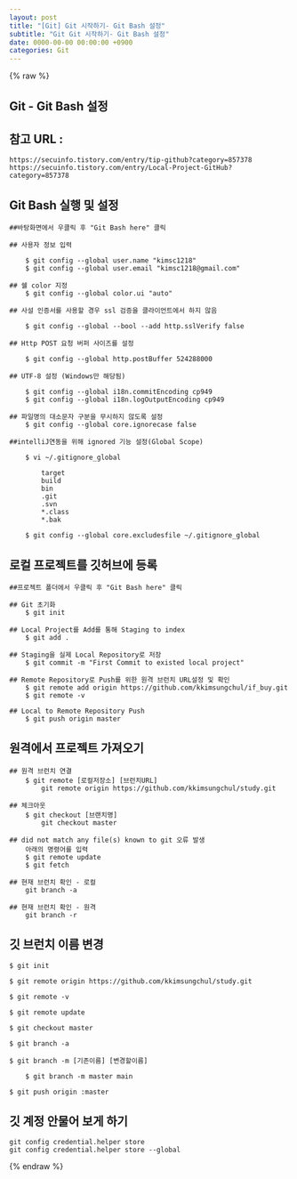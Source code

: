 ```yaml
---  
layout: post  
title: "[Git] Git 시작하기- Git Bash 설정"  
subtitle: "Git Git 시작하기- Git Bash 설정"  
date: 0000-00-00 00:00:00 +0900  
categories: Git  
---  
```

{% raw %}  
## Git - Git Bash 설정  
  
## 참고 URL :  
	https://secuinfo.tistory.com/entry/tip-github?category=857378  
	https://secuinfo.tistory.com/entry/Local-Project-GitHub?category=857378  
  
## Git Bash 실행 및 설정  
  
	##바탕화면에서 우클릭 후 "Git Bash here" 클릭  
  
	## 사용자 정보 입력  
  
		$ git config --global user.name "kimsc1218"  
		$ git config --global user.email "kimsc1218@gmail.com"  
  
	## 쉘 color 지정  
		$ git config --global color.ui "auto"  
  
	## 사설 인증서를 사용할 경우 ssl 검증을 클라이언트에서 하지 않음  
  
		$ git config --global --bool --add http.sslVerify false  
  
	## Http POST 요청 버퍼 사이즈를 설정  
  
		$ git config --global http.postBuffer 524288000  
  
	## UTF-8 설정 (Windows만 해당됨)  
  
		$ git config --global i18n.commitEncoding cp949  
		$ git config --global i18n.logOutputEncoding cp949  
  
	## 파일명의 대소문자 구분을 무시하지 않도록 설정  
		$ git config --global core.ignorecase false  
  
	##intelliJ연동을 위해 ignored 기능 설정(Global Scope)  
  
		$ vi ~/.gitignore_global  
  
			target  
			build  
			bin  
			.git  
			.svn  
			*.class  
			*.bak  
  
		$ git config --global core.excludesfile ~/.gitignore_global  
  
## 로컬 프로젝트를 깃허브에 등록  
  
	##프로젝트 폴더에서 우클릭 후 "Git Bash here" 클릭  
  
	## Git 초기화  
		$ git init  
  
	## Local Project를 Add를 통해 Staging to index  
		$ git add .  
  
	## Staging을 실제 Local Repository로 저장  
		$ git commit -m "First Commit to existed local project"  
  
	## Remote Repository로 Push를 위한 원격 브런치 URL설정 및 확인  
		$ git remote add origin https://github.com/kkimsungchul/if_buy.git  
		$ git remote -v  
  
	## Local to Remote Repository Push  
		$ git push origin master  
  
## 원격에서 프로젝트 가져오기  
  
	## 원격 브런치 연결  
		$ git remote [로컬저장소] [브런치URL]  
			git remote origin https://github.com/kkimsungchul/study.git  
  
	## 체크아웃  
		$ git checkout [브랜치명]  
			git checkout master  
  
	## did not match any file(s) known to git 오류 발생  
		아래의 명령어를 입력  
		$ git remote update  
		$ git fetch  
  
	## 현재 브런치 확인 - 로컬  
		git branch -a  
  
	## 현재 브런치 확인 - 원격  
		git branch -r  
  
## 깃 브런치 이름 변경  
	$ git init  
  
	$ git remote origin https://github.com/kkimsungchul/study.git  
  
	$ git remote -v  
  
	$ git remote update  
  
	$ git checkout master  
  
	$ git branch -a  
  
	$ git branch -m [기존이름] [변경할이름]  
  
		$ git branch -m	master main  
  
	$ git push origin :master  
  
## 깃 계정 안물어 보게 하기  
  
	git config credential.helper store  
	git config credential.helper store --global  
{% endraw %}